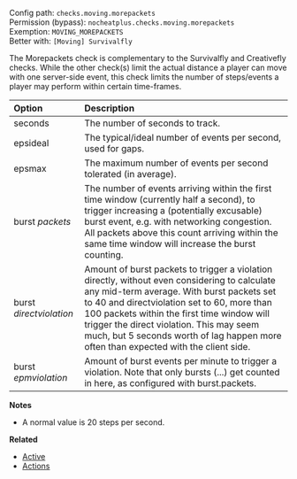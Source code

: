 Config path: `checks.moving.morepackets`  
Permission (bypass): `nocheatplus.checks.moving.morepackets`  
Exemption: `MOVING_MOREPACKETS`  
Better with: `[Moving] Survivalfly`

The Morepackets check is complementary to the Survivalfly and Creativefly checks. While the other check(s) limit the actual distance a player can move with one server-side event, this check limits the number of steps/events a player may perform within certain time-frames.

| Option                  | Description |
| :---------------------- | :---------- |
| seconds                 | The number of seconds to track. |
| epsideal                | The typical/ideal number of events per second, used for gaps. |
| epsmax                  | The maximum number of events per second tolerated (in average). |
| burst _packets_           | The number of events arriving within the first time window (currently half a second), to trigger increasing a (potentially excusable) burst event, e.g. with networking congestion. All packets above this count arriving within the same time window will increase the burst counting. |
| burst _directviolation_ | Amount of burst packets to trigger a violation directly, without even considering to calculate any mid-term average. With burst packets set to 40 and directviolation set to 60, more than 100 packets within the first time window will trigger the direct violation. This may seem much, but 5 seconds worth of lag happen more often than expected with the client side. |
| burst _epmviolation_     | Amount of burst events per minute to trigger a violation. Note that only bursts (...) get counted in here, as configured with burst.packets. |

**Notes**
* A normal value is 20 steps per second.

**Related**  
* [Active](General#Active)
* [Actions](General#Actions)